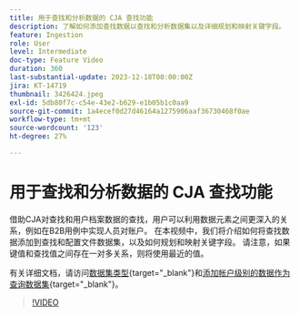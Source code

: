 ```yaml
---
title: 用于查找和分析数据的 CJA 查找功能
description: 了解如何添加查找数据以查找和分析数据集以及详细规划和映射关键字段。
feature: Ingestion
role: User
level: Intermediate
doc-type: Feature Video
duration: 360
last-substantial-update: 2023-12-18T00:00:00Z
jira: KT-14719
thumbnail: 3426424.jpeg
exl-id: 5db80f7c-c54e-43e2-b629-e1b05b1c0aa9
source-git-commit: 1a4ecef0d27d46164a1275906aaf36730468f0ae
workflow-type: tm+mt
source-wordcount: '123'
ht-degree: 27%

---
```


# 用于查找和分析数据的 CJA 查找功能

借助CJA对查找和用户档案数据的查找，用户可以利用数据元素之间更深入的关系，例如在B2B用例中实现人员对账户。  在本视频中，我们将介绍如何将查找数据添加到查找和配置文件数据集，以及如何规划和映射关键字段。  请注意，如果键值和查找值之间存在一对多关系，则将使用最近的值。

有关详细文档，请访问[数据集类型](https://experienceleague.adobe.com/docs/analytics-platform/using/cja-connections/create-connection.html?lang=en#dataset-types){target="_blank"}和[添加帐户级别的数据作为查询数据集](https://experienceleague.adobe.com/docs/analytics-platform/using/cja-usecases/b2b/b2b.html?lang=en){target="_blank"}。

>[!VIDEO](https://video.tv.adobe.com/v/3426424/?learn=on)
